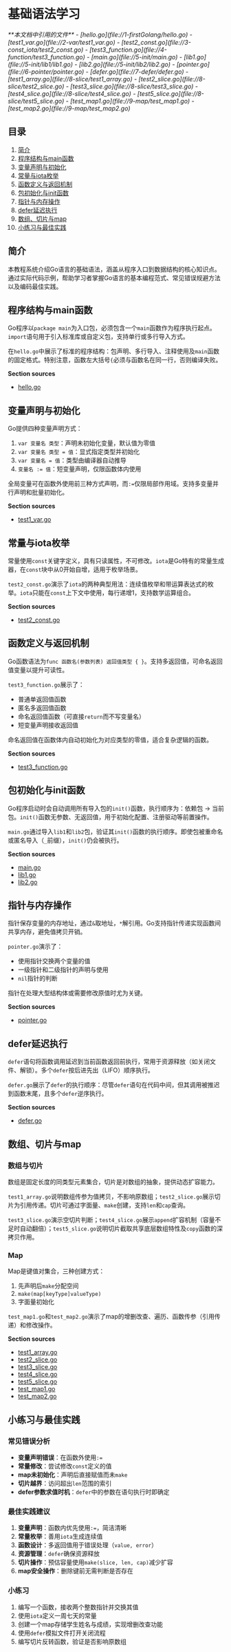 # 基础语法学习

<cite>
**本文档中引用的文件**  
- [hello.go](file://1-firstGolang/hello.go)
- [test1_var.go](file://2-var/test1_var.go)
- [test2_const.go](file://3-const_iota/test2_const.go)
- [test3_function.go](file://4-function/test3_function.go)
- [main.go](file://5-init/main.go)
- [lib1.go](file://5-init/lib1/lib1.go)
- [lib2.go](file://5-init/lib2/lib2.go)
- [pointer.go](file://6-pointer/pointer.go)
- [defer.go](file://7-defer/defer.go)
- [test1_array.go](file://8-slice/test1_array.go)
- [test2_slice.go](file://8-slice/test2_slice.go)
- [test3_slice.go](file://8-slice/test3_slice.go)
- [test4_slice.go](file://8-slice/test4_slice.go)
- [test5_slice.go](file://8-slice/test5_slice.go)
- [test_map1.go](file://9-map/test_map1.go)
- [test_map2.go](file://9-map/test_map2.go)
</cite>

## 目录
1. [简介](#简介)
2. [程序结构与main函数](#程序结构与main函数)
3. [变量声明与初始化](#变量声明与初始化)
4. [常量与iota枚举](#常量与iota枚举)
5. [函数定义与返回机制](#函数定义与返回机制)
6. [包初始化与init函数](#包初始化与init函数)
7. [指针与内存操作](#指针与内存操作)
8. [defer延迟执行](#defer延迟执行)
9. [数组、切片与map](#数组、切片与map)
10. [小练习与最佳实践](#小练习与最佳实践)

## 简介
本教程系统介绍Go语言的基础语法，涵盖从程序入口到数据结构的核心知识点。通过实际代码示例，帮助学习者掌握Go语言的基本编程范式、常见错误规避方法以及编码最佳实践。

## 程序结构与main函数

Go程序以`package main`为入口包，必须包含一个`main`函数作为程序执行起点。`import`语句用于引入标准库或自定义包，支持单行或多行导入方式。

在`hello.go`中展示了标准的程序结构：包声明、多行导入、注释使用及`main`函数的固定格式。特别注意，函数左大括号`{`必须与函数名在同一行，否则编译失败。

**Section sources**
- [hello.go](file://1-firstGolang/hello.go#L1-L18)

## 变量声明与初始化

Go提供四种变量声明方式：
1. `var 变量名 类型`：声明未初始化变量，默认值为零值
2. `var 变量名 类型 = 值`：显式指定类型并初始化
3. `var 变量名 = 值`：类型由编译器自动推导
4. `变量名 := 值`：短变量声明，仅限函数体内使用

全局变量可在函数外使用前三种方式声明，而`:=`仅限局部作用域。支持多变量并行声明和批量初始化。

**Section sources**
- [test1_var.go](file://2-var/test1_var.go#L1-L70)

## 常量与iota枚举

常量使用`const`关键字定义，具有只读属性，不可修改。`iota`是Go特有的常量生成器，在`const`块中从0开始自增，适用于枚举场景。

`test2_const.go`演示了`iota`的两种典型用法：连续值枚举和带运算表达式的枚举。`iota`只能在`const`上下文中使用，每行递增1，支持数学运算组合。

**Section sources**
- [test2_const.go](file://3-const_iota/test2_const.go#L1-L43)

## 函数定义与返回机制

Go函数语法为`func 函数名(参数列表) 返回值类型 { }`。支持多返回值，可命名返回值变量以提升可读性。

`test3_function.go`展示了：
- 普通单返回值函数
- 匿名多返回值函数
- 命名返回值函数（可直接`return`而不写变量名）
- 短变量声明接收返回值

命名返回值在函数体内自动初始化为对应类型的零值，适合复杂逻辑的函数。

**Section sources**
- [test3_function.go](file://4-function/test3_function.go#L1-L67)

## 包初始化与init函数

Go程序启动时会自动调用所有导入包的`init()`函数，执行顺序为：依赖包 → 当前包。`init()`函数无参数、无返回值，用于初始化配置、注册驱动等前置操作。

`main.go`通过导入`lib1`和`lib2`包，验证其`init()`函数的执行顺序。即使包被重命名或匿名导入（`_`前缀），`init()`仍会被执行。

**Section sources**
- [main.go](file://5-init/main.go#L1-L15)
- [lib1.go](file://5-init/lib1/lib1.go#L1-L12)
- [lib2.go](file://5-init/lib2/lib2.go#L1-L12)

## 指针与内存操作

指针保存变量的内存地址，通过`&`取地址，`*`解引用。Go支持指针传递实现函数间共享内存，避免值拷贝开销。

`pointer.go`演示了：
- 使用指针交换两个变量的值
- 一级指针和二级指针的声明与使用
- `nil`指针的判断

指针在处理大型结构体或需要修改原值时尤为关键。

**Section sources**
- [pointer.go](file://6-pointer/pointer.go#L1-L43)

## defer延迟执行

`defer`语句将函数调用延迟到当前函数返回前执行，常用于资源释放（如关闭文件、解锁）。多个`defer`按后进先出（LIFO）顺序执行。

`defer.go`展示了`defer`的执行顺序：尽管`defer`语句在代码中间，但其调用被推迟到函数末尾，且多个`defer`逆序执行。

**Section sources**
- [defer.go](file://7-defer/defer.go#L1-L12)

## 数组、切片与map

### 数组与切片
数组是固定长度的同类型元素集合，切片是对数组的抽象，提供动态扩容能力。

`test1_array.go`说明数组传参为值拷贝，不影响原数组；`test2_slice.go`展示切片为引用传递。切片可通过字面量、`make`创建，支持`len`和`cap`查询。

`test3_slice.go`演示空切片判断；`test4_slice.go`展示`append`扩容机制（容量不足时自动翻倍）；`test5_slice.go`说明切片截取共享底层数组特性及`copy`函数的深拷贝作用。

### Map
Map是键值对集合，三种创建方式：
1. 先声明后`make`分配空间
2. `make(map[keyType]valueType)`
3. 字面量初始化

`test_map1.go`和`test_map2.go`演示了map的增删改查、遍历、函数传参（引用传递）和修改操作。

**Section sources**
- [test1_array.go](file://8-slice/test1_array.go#L1-L41)
- [test2_slice.go](file://8-slice/test2_slice.go#L1-L26)
- [test3_slice.go](file://8-slice/test3_slice.go#L1-L27)
- [test4_slice.go](file://8-slice/test4_slice.go#L1-L30)
- [test5_slice.go](file://8-slice/test5_slice.go#L1-L25)
- [test_map1.go](file://9-map/test_map1.go#L1-L38)
- [test_map2.go](file://9-map/test_map2.go#L1-L39)

## 小练习与最佳实践

### 常见错误分析
- **变量声明错误**：在函数外使用`:=`
- **常量修改**：尝试修改`const`定义的值
- **map未初始化**：声明后直接赋值而未`make`
- **切片越界**：访问超出`len`范围的索引
- **defer参数求值时机**：`defer`中的参数在语句执行时即确定

### 最佳实践建议
1. **变量声明**：函数内优先使用`:=`，简洁清晰
2. **常量枚举**：善用`iota`生成连续值
3. **函数设计**：多返回值用于错误处理（`value, error`）
4. **资源管理**：`defer`确保资源释放
5. **切片操作**：预估容量使用`make(slice, len, cap)`减少扩容
6. **map安全操作**：删除键前无需判断是否存在

### 小练习
1. 编写一个函数，接收两个整数指针并交换其值
2. 使用`iota`定义一周七天的常量
3. 创建一个map存储学生姓名与成绩，实现增删改查功能
4. 使用`defer`模拟文件打开关闭流程
5. 编写切片反转函数，验证是否影响原数组